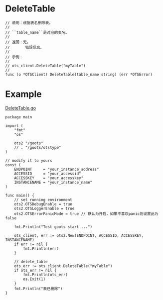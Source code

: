 DeleteTable
=========

	// 说明：根据表名删除表。
	//
	// ``table_name``是对应的表名。
	//
	// 返回：无。
	//       错误信息。
	//
	// 示例：
	//
	// ots_client.DeleteTable("myTable")
	//
	func (o *OTSClient) DeleteTable(table_name string) (err *OTSError)

Example
=======
[DeleteTable.go](https:///goots/blob/master/example/2-DeleteTable.go)

	package main
	
	import (
		"fmt"
		"os"
	
		ots2 "/goots"
		// . "/goots/otstype"
	)
	
	// modify it to yours
	const (
		ENDPOINT     = "your_instance_address"
		ACCESSID     = "your_accessid"
		ACCESSKEY    = "your_accesskey"
		INSTANCENAME = "your_instance_name"
	)
	
	func main() {
		// set running environment
		ots2.OTSDebugEnable = true
		ots2.OTSLoggerEnable = true
		ots2.OTSErrorPanicMode = true // 默认为开启，如果不喜欢panic则设置此为false
	
		fmt.Println("Test goots start ...")
	
		ots_client, err := ots2.New(ENDPOINT, ACCESSID, ACCESSKEY, INSTANCENAME)
		if err != nil {
			fmt.Println(err)
		}
	
		// delete_table
		ots_err := ots_client.DeleteTable("myTable")
		if ots_err != nil {
			fmt.Println(ots_err)
			os.Exit(1)
		}
		fmt.Println("表已删除")
	}